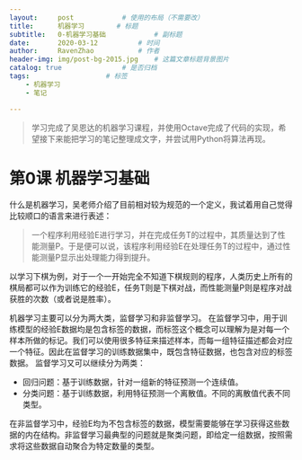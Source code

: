 ```yaml
---
layout:     post  			# 使用的布局（不需要改）
title:      机器学习		# 标题 
subtitle:   0-机器学习基础    		# 副标题
date:       2020-03-12			# 时间
author:     RavenZhao	 		# 作者
header-img: img/post-bg-2015.jpg 	# 这篇文章标题背景图片
catalog: true 				# 是否归档
tags:					# 标签
    - 机器学习
    - 笔记

---
```


>学习完成了吴恩达的机器学习课程，并使用Octave完成了代码的实现，希望接下来能把学习的笔记整理成文字，并尝试用Python将算法再现。

# 第0课 机器学习基础
什么是机器学习，吴老师介绍了目前相对较为规范的一个定义，我试着用自己觉得比较顺口的语言来进行表述：
> 一个程序利用经验E进行学习，并在完成任务T的过程中，其质量达到了性能测量P。于是便可以说，该程序利用经验E在处理任务T的过程中，通过性能测量P显示出处理能力得到提升。

以学习下棋为例，对于一个一开始完全不知道下棋规则的程序，人类历史上所有的棋局都可以作为训练它的经验E，任务T则是下棋对战，而性能测量P则是程序对战获胜的次数（或者说是胜率）。

机器学习主要可以分为两大类，监督学习和非监督学习。
在监督学习中，用于训练模型的经验E数据均是包含标签的数据，而标签这个概念可以理解为是对每一个样本所做的标记。我们可以使用很多特征来描述样本，而每一组特征描述都会对应一个特征。因此在监督学习的训练数据集中，既包含特征数据，也包含对应的标签数据。
监督学习又可以继续分为两类：
- 回归问题：基于训练数据，针对一组新的特征预测一个连续值。
- 分类问题：基于训练数据，利用特征预测一个离散值。不同的离散值代表不同类型。

在非监督学习中，经验E均为不包含标签的数据，模型需要能够在学习获得这些数据的内在结构。非监督学习最典型的问题就是聚类问题，即给定一组数据，按照需求将这些数据自动聚合为特定数量的类型。
